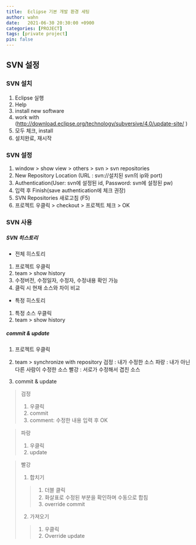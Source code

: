 ```yaml
---
title:  Eclipse 기본 개발 환경 세팅 
author: wahn
date:   2021-06-30 20:30:00 +0900
categories: [PROJECT]
tags: [private project]
pin: false
---
```


## SVN 설정  
### SVN 설치  
1. Eclipse 실행  
2. Help  
3. install new software  
4. work with (http://download.eclipse.org/technology/subversive/4.0/update-site/ )
5. 모두 체크, install  
6. 설치완료, 재시작  

### SVN 설정  
1. window > show view > others > svn > svn repositories  
2. New Repository Location (URL : svn://설치된 svn의 ip와 port)  
3. Authentication(User: svn에 설정된 id, Password: svn에 설정된 pw)  
4. 입력 후 Finish(save authentication에 체크 권장)  
5. SVN Repositories 새로고침 (F5)  
6. 프로젝트 우클릭 > checkout > 프로젝트 체크 > OK  

### SVN 사용  
##### SVN 히스토리    
- 전체 히스토리  
 1. 프로젝트 우클릭  
 2. team > show history  
 3. 수정버전, 수정일자, 수정자, 수정내용 확인 가능  
 4. 클릭 시 현재 소스와 차이 비교  


- 특정 히스토리  
 1. 특정 소스 우클릭  
 2. team > show history  

##### commit & update
1.  프로젝트 우클릭
2. team > synchronize with repository
검정 : 내가 수정한 소스
파랑 : 내가 아닌 다른 사람이 수정한 소스
빨강 : 서로가 수정해서 겹친 소스

3. commit & update
> 검정
> 1. 우클릭
> 2. commit
> 3. comment: 수정한 내용 입력 후 OK


> 파랑
> 1. 우클릭
> 2. update


> 빨강
> 1. 합치기
> > 1. 더블 클릭
> > 2. 화살표로 수정된 부분을 확인하며 수동으로 합침
> > 3. override commit
> 2. 가져오기
> > 1. 우클릭
> > 2. Override update
